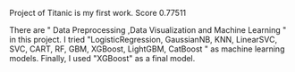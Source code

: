 Project of Titanic is my first work.
Score 0.77511

There are " Data Preprocessing ,Data Visualization and Machine Learning " in this project.
I tried "LogisticRegression, GaussianNB, KNN, LinearSVC, SVC, CART, RF, GBM, XGBoost, LightGBM, CatBoost " as machine learning models.
Finally, I used "XGBoost" as a final model.
